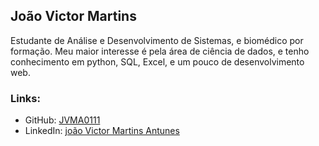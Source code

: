 ## João Victor Martins

Estudante de Análise e Desenvolvimento de Sistemas, e biomédico por formação. Meu maior interesse é pela área de ciência de dados, e tenho conhecimento em python, SQL, Excel, e um pouco de desenvolvimento web.  

### Links:

- GitHub: [JVMA0111](https://github.com/JVMA0111)
- LinkedIn: [joão Victor Martins Antunes](https://www.linkedin.com/in/jo%C3%A3o-victor-martins-antunes-660954184/)
